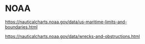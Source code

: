 # NOAA

https://nauticalcharts.noaa.gov/data/us-maritime-limits-and-boundaries.html

https://nauticalcharts.noaa.gov/data/wrecks-and-obstructions.html